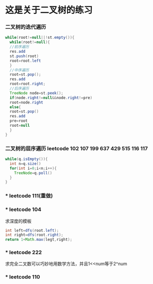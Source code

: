 # 这是关于二叉树的练习

### 二叉树的迭代遍历
```java
while(root!=null||!st.empty()){
  while(root!=null){
  //前序遍历
  res.add
  st.push(root)
  root=root.left
  }
  //中序遍历
  root=st.pop();
  res.add
  root=root.right;
  //后序遍历
  TreeNode node=st.peek();
  if(node.right!=null&&node.right!=pre)
  root=node.right
  else{
  root=st.pop()
  res.add
  pre=root
  root=null
  }
}
```

### 二叉树的层序遍历 leetcode 102 107 199 637 429 515 116 117
```java
while(q.isEmpty()){
  int n=q.size()
  for(int i=0;i<n;i++){
    TreeNode=q.poll()
  }
}
```

### * leetcode 111(重做)

### * leetcode 104
求深度的模板
```java
int left=dfs(root.left);
int right=dfs(root.right);
return 1+Math.max(legt,right);
```

### * leetcode 222
求完全二叉数可以巧妙地用数学方法，并且1<<num等于2^num

### * leetcode 110
